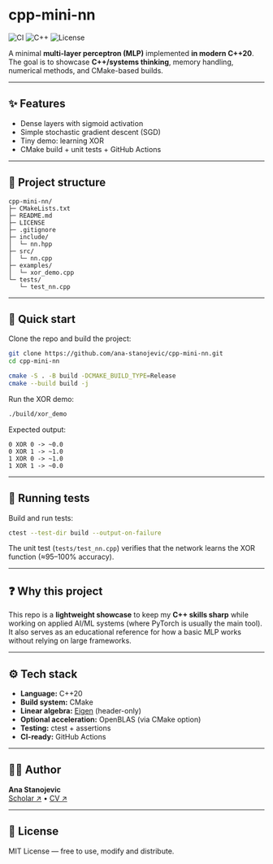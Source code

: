 # cpp-mini-nn

![CI](https://github.com/ana-stanojevic/cpp-mini-nn/actions/workflows/cmake-ci.yml/badge.svg)
![C++](https://img.shields.io/badge/C++-20-blue.svg)
![License](https://img.shields.io/badge/license-MIT-green.svg)

A minimal **multi-layer perceptron (MLP)** implemented **in modern C++20**.  
The goal is to showcase **C++/systems thinking**, memory handling, numerical methods, and CMake-based builds.  

---

## ✨ Features
- Dense layers with sigmoid activation
- Simple stochastic gradient descent (SGD)
- Tiny demo: learning XOR
- CMake build + unit tests + GitHub Actions

---

## 📂 Project structure

```text
cpp-mini-nn/
├─ CMakeLists.txt
├─ README.md
├─ LICENSE
├─ .gitignore
├─ include/
│  └─ nn.hpp
├─ src/
│  └─ nn.cpp
├─ examples/
│  └─ xor_demo.cpp
└─ tests/
   └─ test_nn.cpp
```

---

## 🚀 Quick start

Clone the repo and build the project:

```bash
git clone https://github.com/ana-stanojevic/cpp-mini-nn.git
cd cpp-mini-nn

cmake -S . -B build -DCMAKE_BUILD_TYPE=Release
cmake --build build -j
```

Run the XOR demo:

```bash
./build/xor_demo
```

Expected output:

```
0 XOR 0 -> ~0.0
0 XOR 1 -> ~1.0
1 XOR 0 -> ~1.0
1 XOR 1 -> ~0.0
```

---

## 🧪 Running tests

Build and run tests:

```bash
ctest --test-dir build --output-on-failure
```

The unit test (`tests/test_nn.cpp`) verifies that the network learns the XOR function (≈95–100% accuracy).  

---

## ❓ Why this project

This repo is a **lightweight showcase** to keep my **C++ skills sharp** while working on applied AI/ML systems (where PyTorch is usually the main tool).  
It also serves as an educational reference for how a basic MLP works without relying on large frameworks.  

---

## ⚙️ Tech stack

- **Language:** C++20  
- **Build system:** CMake  
- **Linear algebra:** [Eigen](https://eigen.tuxfamily.org/) (header-only)
- **Optional acceleration:** OpenBLAS (via CMake option)
- **Testing:** ctest + assertions  
- **CI-ready:** GitHub Actions  

---

## 👩‍💻 Author

**Ana Stanojevic**  
[Scholar ↗](https://bit.ly/ana-stanojevic) • [CV ↗](https://bit.ly/ana-stanojevic-cv)  

---

## 📜 License  
MIT License — free to use, modify and distribute.  
